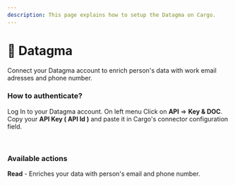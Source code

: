 ```yaml
---
description: This page explains how to setup the Datagma on Cargo.
---
```


# 🔭 Datagma

Connect your Datagma account to enrich person's data with work email adresses and phone number.

### How to authenticate?

Log In to your Datagma account. On left menu Click on **API** => **Key & DOC**. Copy your **API Key ( API Id )** and paste it in Cargo's connector configuration field.

<figure><img src="../../.gitbook/assets/Capture d’écran 2023-10-23 à 10.02.07.png" alt=""><figcaption></figcaption></figure>

### Available actions

**Read** - Enriches your data with person's email and phone number.

